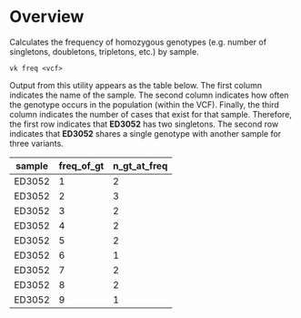 # Overview

Calculates the frequency of homozygous genotypes (e.g. number of singletons, doubletons, tripletons, etc.) by sample.

```
vk freq <vcf>
```

Output from this utility appears as the table below. The first column indicates the name of the sample. The second column indicates how often the genotype occurs in the population (within the VCF). Finally, the third column indicates the number of cases that exist for that sample. Therefore, the first row indicates that __ED3052__ has two singletons. The second row indicates that __ED3052__ shares a single genotype with another sample for three variants.

| sample | freq_of_gt | n_gt_at_freq |
|--------|------------|--------------|
| ED3052 | 1          | 2            |
| ED3052 | 2          | 3            |
| ED3052 | 3          | 2            |
| ED3052 | 4          | 2            |
| ED3052 | 5          | 2            |
| ED3052 | 6          | 1            |
| ED3052 | 7          | 2            |
| ED3052 | 8          | 2            |
| ED3052 | 9          | 1            |

